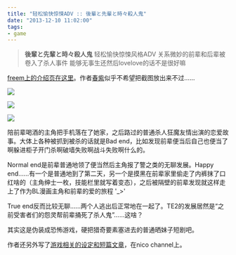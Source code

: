 ```yaml
---
title: "轻松愉快惊悚ADV :: 後輩と先輩と時々殺人鬼"
date: "2013-12-10 11:02:00"
tags:
- game
---
```

> **後輩と先輩と時々殺人鬼**
> 轻松愉快惊悚风格ADV
> 关系微妙的前辈和后辈被卷入了杀人事件
> 能够无事生还然后lovelove的话不是很好嘛

[freem上的介绍页在这里](http://www.freem.ne.jp/win/game/5913)。作者[春紫](http://harumurasaki.jimdo.com/)似乎不希望把截图放出来不过……

![](/assets/0055-01.png)

![](/assets/0055-02.png)

![](/assets/0055-03.png)

陪前辈喝酒的主角把手机落在了她家，之后路过的普通杀人狂魔友情出演的恋爱故事。大体上各种被抓到被杀的话就是Bad end，比如发现前辈便当后自己也便当了啊躲进柜子开门杀啊破墙失败啊战斗失败啊什么的。

Normal end是前辈普通地领了便当然后主角报了警之类的无聊发展。Happy end……有一个是普通地到了第二天，另一个是摸黑在前辈家里偷走了内裤抹了口红啥的（主角绅士一枚，技能栏里就写着变态），之后被隔壁的前辈发现就这样走上了作为BL漫画主角和前辈的爱的旅程 '\_>'

True end反而比较无聊……两个人逃出后正常地在一起了。TE2的发展居然是“之前受害者们的怨灵帮前辈捅死了杀人鬼”……这啥？

其实这是伪装成恐怖游戏，硬把猎奇要素塞进去的普通晒妹子短剧吧。

作者还另外写了[游戏相关的设定和短篇文章](http://harumurasaki.jimdo.com/%E7%9F%AD%E7%B7%A8-ss/)，在nico channel上。